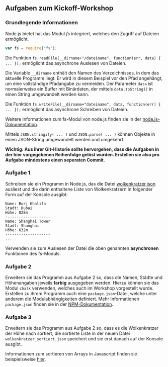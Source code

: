## Aufgaben zum Kickoff-Workshop
### Grundlegende Informationen
Node.js bietet hat das Modul _fs_ integriert, welches den Zugriff auf Dateien ermöglicht.

```javascript
var fs = require('fs');
```

Die Funktion `fs.readFile(__dirname+"/dateiname", function(err, data) { ... });` ermöglicht das asynchrone Auslesen von Dateien.

Die Variable `__dirname` enthält den Namen des Verzeichnisses, in dem das aktuelle Programm liegt. Er wird in diesem Beispiel vor den Pfad angehängt, um eine vollständige Pfadangabe zu vermeiden. Der Parameter `data` ist normalerweise ein Buffer mit Binärdaten, der mittels `data.toString()` in einen String umgewandelt werden kann.

Die Funktion `fs.writeFile(__dirname+"dateiname", data, function(err) { ... });` ermöglicht das asynchrone Schreiben von Dateien.

Weitere Informationen zum fs-Modul von node.js finden sie in der [node.js-Dokumentation](https://nodejs.org/api/fs.html).

Mittels `JSON.stringify( ... )` und `JSON.parse( ... )` können Objekte in einen JSON-String umgewandelt werden und umgekehrt.


**Wichtig: Aus ihrer Git-Historie sollte hervorgehen, dass die Aufgaben in der hier vorgegebenen Reihenfolge gelöst wurden. Erstellen sie also pro Aufgabe mindestens einen seperaten Commit.**
### Aufgabe 1
Schreiben sie ein Programm in Node.js, das die Datei [wolkenkratzer.json](wolkenkratzer.json) ausliest und die darin enthaltene Liste von Wolkenkratzern in folgender Form auf der Konsole ausgibt:

```
Name: Burj Khalifa
Stadt: Dubai
Höhe: 828m
--------------------
Name: Shanghai Tower
Stadt: Shanghai
Höhe: 632m
--------------------
...
```

Verwenden sie zum Auslesen der Datei die oben genannten **asynchronen** Funktionen des fs-Moduls.

### Aufgabe 2
Erweitern sie das Programm aus Aufgabe 2 so, dass die Namen, Städte und Höhenangaben jeweils **farbig** ausgegeben werden. Hierzu können sie das Modul ```chalk``` verwenden, welches auch im Workshop vorgestellt wurde. Erstellen zu ihrem Programm auch eine ```package.json```-Datei, welche unter anderem die Modulabhängigkeiten definiert. Mehr Informationen ```package.json``` finden sie in der [NPM-Dokumentation](https://docs.npmjs.com/files/package.json).

### Aufgabe 3
Erweitern sie das Programm aus Aufgabe 2 so, dass es die Wolkenkratzer der Höhe nach sortiert, die sortierte Liste in der neuen Datei `wolkenkratzer_sortiert.json` speichert und sie erst danach auf der Konsole ausgibt.

Informationen zum sortieren von Arrays in Javascript finden sie beispielsweise [hier](https://developer.mozilla.org/en-US/docs/Web/JavaScript/Reference/Global_Objects/Array/sort).
